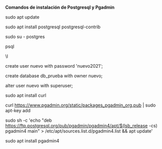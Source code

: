 **Comandos de instalación de Postgresql y Pgadmin**

sudo apt update

sudo apt install postgresql postgresql-contrib

sudo su - postgres

psql

\l

create user nuevo with password 'nuevo2021';

create database db_prueba with owner nuevo;

alter user nuevo with superuser;

sudo apt install curl

curl https://www.pgadmin.org/static/packages_pgadmin_org.pub | sudo apt-key add

sudo sh -c 'echo "deb https://ftp.postgresql.org/pub/pgadmin/pgadmin4/apt/$(lsb_release -cs) pgadmin4 main" > /etc/apt/sources.list.d/pgadmin4.list && apt update'

sudo apt install pgadmin4
